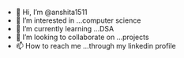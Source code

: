 - 👋 Hi, I’m @anshita1511
- 👀 I’m interested in ...computer science
- 🌱 I’m currently learning ...DSA
- 💞️ I’m looking to collaborate on ...projects
- 📫 How to reach me ...through my linkedin profile

<!---
anshita1511/anshita1511 is a ✨ special ✨ repository because its `README.md` (this file) appears on your GitHub profile.
You can click the Preview link to take a look at your changes.
--->
